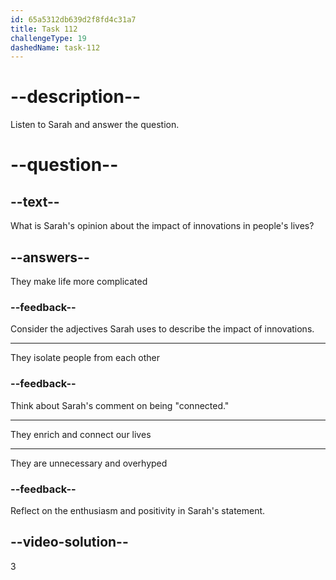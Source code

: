 ```yaml
---
id: 65a5312db639d2f8fd4c31a7
title: Task 112
challengeType: 19
dashedName: task-112
---
```


<!--
AUDIO REFERENCE:
Sarah: Drones are an open door for exciting possibilities, Bob. Your passion for tech gadgets is contagious. It's amazing how these innovations keep making our lives more interesting and connected.
-->

# --description--

Listen to Sarah and answer the question.

# --question--

## --text--

What is Sarah's opinion about the impact of innovations in people's lives?

## --answers--

They make life more complicated

### --feedback--

Consider the adjectives Sarah uses to describe the impact of innovations.

---

They isolate people from each other

### --feedback--

Think about Sarah's comment on being "connected."

---

They enrich and connect our lives

---

They are unnecessary and overhyped

### --feedback--

Reflect on the enthusiasm and positivity in Sarah's statement.

## --video-solution--

3
